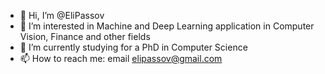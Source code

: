 - 👋 Hi, I’m @EliPassov
- 👀 I’m interested in Machine and Deep Learning application in Computer Vision, Finance and other fields
- 🌱 I’m currently studying for a PhD in Computer Science
- 📫 How to reach me: email elipassov@gmail.com

<!---
EliPassov/EliPassov is a ✨ special ✨ repository because its `README.md` (this file) appears on your GitHub profile.
You can click the Preview link to take a look at your changes.
--->
